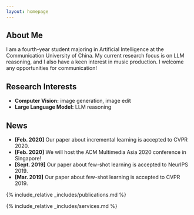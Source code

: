 ```yaml
---
layout: homepage
---
```


## About Me

I am a fourth-year student majoring in Artificial Intelligence at the Communication University of China. My current research focus is on LLM reasoning, and I also have a keen interest in music production. I welcome any opportunities for communication!

## Research Interests

- **Computer Vision:** image generation, image edit
- **Large Language Model:** LLM reasoning

## News

- **[Feb. 2020]** Our paper about incremental learning is accepted to CVPR 2020.
- **[Feb. 2020]** We will host the ACM Multimedia Asia 2020 conference in Singapore!
- **[Sept. 2019]** Our paper about few-shot learning is accepted to NeurIPS 2019.
- **[Mar. 2019]** Our paper about few-shot learning is accepted to CVPR 2019.

{% include_relative _includes/publications.md %}

{% include_relative _includes/services.md %}
